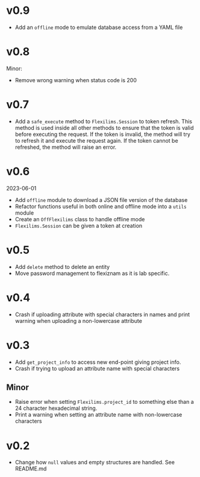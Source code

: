 # v0.9

- Add an `offline` mode to emulate database access from a YAML file

# v0.8

Minor:
- Remove wrong warning when status code is 200

# v0.7

- Add a `safe_execute` method to `Flexilims.Session` to token refresh. This method
  is used inside all other methods to ensure that the token is valid before
  executing the request. If the token is invalid, the method will try to refresh
  it and execute the request again. If the token cannot be refreshed, the method
  will raise an error.

# v0.6
2023-06-01

- Add `offline` module to download a JSON file version of the database
- Refactor functions useful in both online and offline mode into a `utils` module
- Create an `OffFlexilims` class to handle offline mode
- `Flexilims.Session` can be given a token at creation

# v0.5

- Add `delete` method to delete an entity
- Move password management to flexiznam as it is lab specific.

# v0.4

- Crash if uploading attribute with special characters in names and print warning when 
  uploading a non-lowercase attribute

# v0.3

- Add `get_project_info` to access new end-point giving project info.
- Crash if trying to upload an attribute name with special characters

## Minor
- Raise error when setting `Flexilims.project_id` to something else than a 24
character hexadecimal string.
- Print a warning when setting an attribute name with non-lowercase characters

# v0.2

- Change how `null` values and empty structures are handled. See README.md
